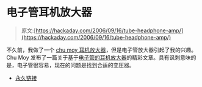 # 电子管耳机放大器

> 原文:[https://hackaday.com/2006/09/16/tube-headphone-amp/](https://hackaday.com/2006/09/16/tube-headphone-amp/)

不久前，我做了一个 [chu moy 耳机放大器](http://notsneaky.net/audio/cmoy/)，但是电子管放大器引起了我的兴趣。Chu Moy 发布了一篇关于基于[电子管的耳机放大器](http://www.headwize.com/projects/showfile.php?file=cmoy5_prj.htm)的精彩文章。具有讽刺意味的是，电子管很容易，现在的问题是找到合适的变压器。

*   [永久链接](http://www.headwize.com/projects/showfile.php?file=cmoy5_prj.htm)